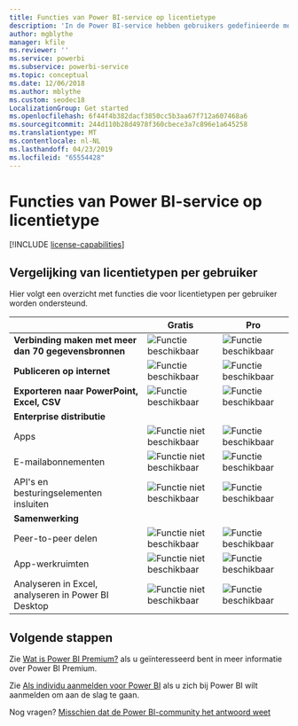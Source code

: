 ```yaml
---
title: Functies van Power BI-service op licentietype
description: 'In de Power BI-service hebben gebruikers gedefinieerde mogelijkheden op basis van twee typen licenties: per gebruiker (gratis en Pro) en op basis van capaciteit.'
author: mgblythe
manager: kfile
ms.reviewer: ''
ms.service: powerbi
ms.subservice: powerbi-service
ms.topic: conceptual
ms.date: 12/06/2018
ms.author: mblythe
ms.custom: seodec18
LocalizationGroup: Get started
ms.openlocfilehash: 6f44f4b382dacf3850cc5b3aa67f712a607468a6
ms.sourcegitcommit: 244d110b28d4978f360cbece3a7c896e1a645258
ms.translationtype: MT
ms.contentlocale: nl-NL
ms.lasthandoff: 04/23/2019
ms.locfileid: "65554428"
---
```

# <a name="power-bi-service-features-by-license-type"></a>Functies van Power BI-service op licentietype

[!INCLUDE [license-capabilities](includes/license-capabilities.md)]

## <a name="per-user-license-type-comparison"></a>Vergelijking van licentietypen per gebruiker

Hier volgt een overzicht met functies die voor licentietypen per gebruiker worden ondersteund.

|  | Gratis | Pro |
| --- | --- | --- |
| **Verbinding maken met meer dan 70 gegevensbronnen** |![Functie beschikbaar](media/features-license-type/available.png) |![Functie beschikbaar](media/features-license-type/available.png) |
| **Publiceren op internet** |![Functie beschikbaar](media/features-license-type/available.png) |![Functie beschikbaar](media/features-license-type/available.png) |
| **Exporteren naar PowerPoint, Excel, CSV** |![Functie beschikbaar](media/features-license-type/available.png) |![Functie beschikbaar](media/features-license-type/available.png) |
| **Enterprise distributie** | | |
| Apps |![Functie niet beschikbaar](media/features-license-type/not-available.png) |![Functie beschikbaar](media/features-license-type/available.png) |
| E-mailabonnementen |![Functie niet beschikbaar](media/features-license-type/not-available.png) |![Functie beschikbaar](media/features-license-type/available.png) |
| API's en besturingselementen insluiten |![Functie niet beschikbaar](media/features-license-type/not-available.png) |![Functie beschikbaar](media/features-license-type/available.png) |
| **Samenwerking** | | |
| Peer-to-peer delen |![Functie niet beschikbaar](media/features-license-type/not-available.png) |![Functie beschikbaar](media/features-license-type/available.png) |
| App-werkruimten |![Functie niet beschikbaar](media/features-license-type/not-available.png) |![Functie beschikbaar](media/features-license-type/available.png) |
| Analyseren in Excel, analyseren in Power BI Desktop |![Functie niet beschikbaar](media/features-license-type/not-available.png) |![Functie beschikbaar](media/features-license-type/available.png) |

## <a name="next-steps"></a>Volgende stappen

Zie [Wat is Power BI Premium?](service-premium-what-is.md) als u geïnteresseerd bent in meer informatie over Power BI Premium.

Zie [Als individu aanmelden voor Power BI](service-self-service-signup-for-power-bi.md) als u zich bij Power BI wilt aanmelden om aan de slag te gaan.

Nog vragen? [Misschien dat de Power BI-community het antwoord weet](https://community.powerbi.com/)